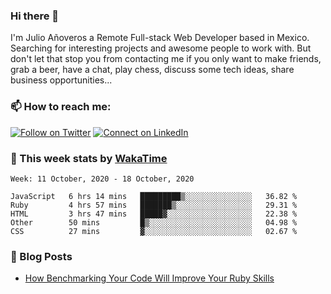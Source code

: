 ### Hi there 👋

I'm Julio Añoveros a Remote Full-stack Web Developer based in Mexico. Searching for interesting projects and awesome people to work with. But don't let that stop you from contacting me if you only want to make friends, grab a beer, have a chat, play chess, discuss some tech ideas, share business opportunities... 

### :mailbox: How to reach me:

[![Follow on Twitter](https://img.shields.io/badge/--twitter?label=Twitter&logo=Twitter&style=social)](https://twitter.com/AnoverosJulio) [![Connect on LinkedIn](https://img.shields.io/badge/--linkedin?label=LinkedIn&logo=LinkedIn&style=social)](https://www.linkedin.com/in/jubaan)

### :construction_worker: This week stats by [WakaTime]('https://wakatime.com')
<!--START_SECTION:waka-->
```text
Week: 11 October, 2020 - 18 October, 2020

JavaScript   6 hrs 14 mins   █████████▒░░░░░░░░░░░░░░░   36.82 % 
Ruby         4 hrs 57 mins   ███████▒░░░░░░░░░░░░░░░░░   29.31 % 
HTML         3 hrs 47 mins   █████▓░░░░░░░░░░░░░░░░░░░   22.38 % 
Other        50 mins         █▒░░░░░░░░░░░░░░░░░░░░░░░   04.98 % 
CSS          27 mins         ▓░░░░░░░░░░░░░░░░░░░░░░░░   02.67 % 
```
<!--END_SECTION:waka-->

### :newspaper: Blog Posts
<!-- BLOG-POST-LIST:START -->
- [How Benchmarking Your Code Will Improve Your Ruby Skills](https://dev.to/jubaan/how-benchmarking-your-code-will-improve-your-ruby-skills-2m83)
<!-- BLOG-POST-LIST:END -->


